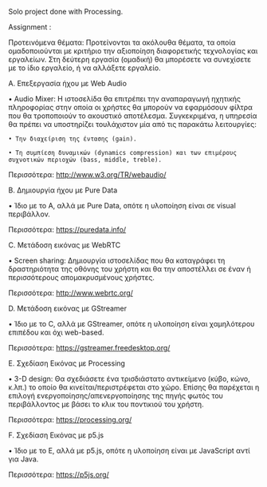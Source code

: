 Solo project done with Processing.

Assignment :

Προτεινόμενα θέματα: Προτείνονται τα ακόλουθα θέματα, τα οποία ομαδοποιούνται με κριτήριο την αξιοποίηση διαφορετικής τεχνολογίας και εργαλείων. Στη δεύτερη εργασία
(ομαδική) θα μπορέσετε να συνεχίσετε με το ίδιο εργαλείο, ή να αλλάξετε εργαλείο.


Α. Επεξεργασία ήχου με Web Audio

  • Audio Mixer: H ιστοσελίδα θα επιτρέπει την αναπαραγωγή ηχητικής πληροφορίας
    στην οποία οι χρήστες θα μπορούν να εφαρμόσουν φίλτρα που θα τροποποιούν το
    ακουστικό αποτέλεσμα. Συγκεκριμένα, η υπηρεσία θα πρέπει να υποστηρίζει
    τουλάχιστον μία από τις παρακάτω λειτουργίες:
    
    • Την διαχείριση της έντασης (gain).
    
    • Τη συμπίεση δυναμικών (dynamics compression) και των επιμέρους συχνoτικών περιοχών (bass, middle, treble).
  
  Περισσότερα: http://www.w3.org/TR/webaudio/
  
  

B. Δημιουργία ήχου με Pure Data

  • Ίδιο με το A, αλλά με Pure Data, οπότε η υλοποίηση είναι σε visual περιβάλλον.

Περισσότερα: https://puredata.info/



C. Μετάδοση εικόνας με WebRTC

  • Screen sharing: Δημιουργία ιστοσελίδας που θα καταγράφει τη δραστηριότητα της
    οθόνης του χρήστη και θα την αποστέλλει σε έναν ή περισσότερους
    απομακρυσμένους χρήστες.

  Περισσότερα: http://www.webrtc.org/



D. Μετάδοση εικόνας με GStreamer

  • Ίδιο με το C, αλλά με GStreamer, οπότε η υλοποίηση είναι χαμηλότερου επιπέδου και όχι web-based.
  
  Περισσότερα: https://gstreamer.freedesktop.org/
  
  
  
E. Σχεδίαση Εικόνας με Processing

  • 3-D design: Θα σχεδιάσετε ένα τρισδιάστατο αντικείμενο (κύβο, κώνο, κ.λπ.) το οποίο θα κινείται/περιστρέφεται στο χώρο. Επίσης θα παρέχεται η επιλογή
    ενεργοποίησης/απενεργοποίησης της πηγής φωτός του περιβάλλοντος με βάσει το
    κλικ του ποντικιού του χρήστη.
  
  Περισσότερα: https://processing.org/
  
  
  
F. Σχεδίαση Εικόνας με p5.js

  • Ίδιο με το E, αλλά με p5.js, οπότε η υλοποίηση είναι με JavaScript αντί για Java.
  
  Περισσότερα: https://p5js.org/
